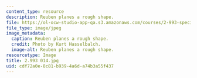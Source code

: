 ```yaml
---
content_type: resource
description: Reuben planes a rough shape.
file: https://ol-ocw-studio-app-qa.s3.amazonaws.com/courses/2-993-special-topics-in-mechanical-engineering-the-art-and-science-of-boat-design-january-iap-2007/cdf72a0e8c81b9394a6da74b3a55f437_2993014.jpg
file_type: image/jpeg
image_metadata:
  caption: Reuben planes a rough shape.
  credit: Photo by Kurt Hasselbalch.
  image-alt: Reuben planes a rough shape.
resourcetype: Image
title: 2.993 014.jpg
uid: cdf72a0e-8c81-b939-4a6d-a74b3a55f437
---
```

